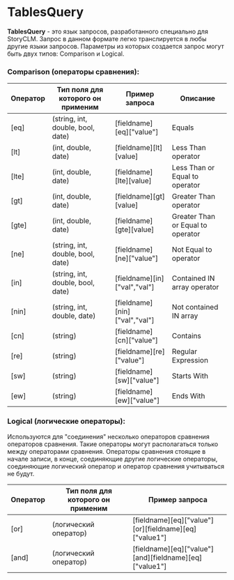 # TablesQuery

**TablesQuery** - это язык запросов, разработанного специально для StoryCLM. 
Запрос в данном формате легко транслируется в любы другие языки запросов. Параметры из которых создается запрос могут быть двух типов: Comparison и Logical. 

### Comparison (операторы сравнения):

Оператор |	Тип поля для которого он применим     |	Пример запроса	              | Описание
---------|----------------------------------------|-------------------------------|---------------------------
[eq]	 | (string, int, double, bool, date)	  | [fieldname][eq]["value"]	  | Equals
[lt]	 | (int, double, date)	                  | [fieldname][lt][value]	      | Less Than operator
[lte]	 | (int, double, date)	                  | [fieldname][lte][value]	      | Less Than or Equal to operator
[gt]	 | (int, double, date)	                  | [fieldname][gt][value]	      | Greater Than operator
[gte]	 | (int, double, date)	                  | [fieldname][gte][value]	      | Greater Than or Equal to operator
[ne]	 | (string, int, double, bool, date)	  | [fieldname][ne]["value"]      | Not Equal to operator
[in]	 | (string, int, double, bool, date)	  | [fieldname][in]["val","val"]  |	Contained IN array operator
[nin]	 | (string, int, double, date)	          | [fieldname][nin]["val","val"] |	Not contained IN array
[cn]	 | (string)	                              | [fieldname][cn]["value"]	  | Contains
[re]	 | (string)	                              | [fieldname][re]["value"]	  | Regular Expression
[sw]	 | (string)	                              | [fieldname][sw]["value"]	  | Starts With
[ew]	 | (string)	                              | [fieldname][ew]["value"]	  | Ends With

### Logical (логические операторы): 

Используются для "соединения" несколько операторов сравнения операторов сравнения. Такие операторы могут располагаться только между операторами сравнения. Операторы сравнения стоящие в начале записи, в конце, соединяющие другие логические операторы, соединяющие логический оператор и оператор сравнения учитываться не будут.

Оператор  |	Тип поля для которого он применим	| Пример запроса
----------|-------------------------------------|--------------------------------------
[or]	  |(логический оператор)	            | [fieldname][eq]["value"][or][fieldname][eq]["value1"]
[and]	  |(логический оператор)	            | [fieldname][eq]["value"][and][fieldname][eq]["value1"]